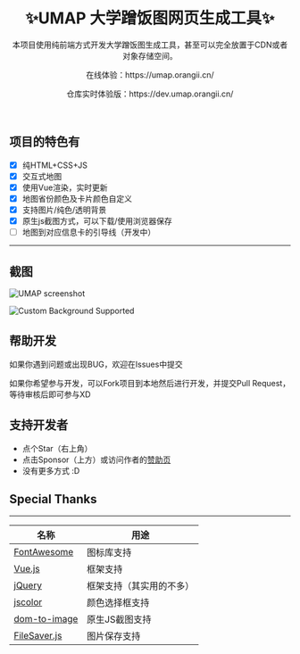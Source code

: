<h1 align="center">✨UMAP 大学蹭饭图网页生成工具✨</h1>

<p align="center">本项目使用纯前端方式开发大学蹭饭图生成工具，甚至可以完全放置于CDN或者对象存储空间。</p>
<p align="center">在线体验：https://umap.orangii.cn/</p>
<p align="center">仓库实时体验版：https://dev.umap.orangii.cn/</p>

<br />

## 项目的特色有
- [x] 纯HTML+CSS+JS
- [x] 交互式地图
- [x] 使用Vue渲染，实时更新
- [x] 地图省份颜色及卡片颜色自定义
- [x] 支持图片/纯色/透明背景
- [x] 原生js截图方式，可以下载/使用浏览器保存
- [ ] 地图到对应信息卡的引导线（开发中）

---

## 截图

![UMAP screenshot](https://user-images.githubusercontent.com/14857984/129367150-4e450144-e8c3-47d7-b9ef-b8ade49cfc1e.png)

![Custom Background Supported](https://user-images.githubusercontent.com/14857984/129367428-fdb602be-61fd-4d60-af56-cf1bb6db266e.png)

## 帮助开发

如果你遇到问题或出现BUG，欢迎在Issues中提交

如果你希望参与开发，可以Fork项目到本地然后进行开发，并提交Pull Request，等待审核后即可参与XD

## 支持开发者
- 点个Star（右上角）
- 点击Sponsor（上方）或访问作者的[赞助页](https://orangii.cn/donate.html?from=https://github.com/Jiaocz/UMAP)
- 没有更多方式 :D

## Special Thanks
----------
| 名称 | 用途 |
|---|---|
| [FontAwesome](https://fontawesome.com/) | 图标库支持 |
| [Vue.js](https://v3.cn.vuejs.org/) | 框架支持 |
| [jQuery](https://jquery.com/) | 框架支持（其实用的不多） |
| [jscolor](https://jscolor.com/) | 颜色选择框支持 |
| [dom-to-image](https://github.com/tsayen/dom-to-image) | 原生JS截图支持 |
| [FileSaver.js](https://github.com/eligrey/FileSaver.js) | 图片保存支持 |
